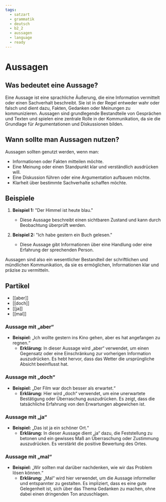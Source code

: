 ```yaml
---
tags:
  - satzart
  - grammatik
  - deutsch
  - b2_2
  - aussagen
  - language
  - ready
---
```


# Aussagen

## Was bedeutet eine Aussage?

Eine Aussage ist eine sprachliche Äußerung, die eine Information vermittelt oder einen Sachverhalt beschreibt. Sie ist in der Regel entweder wahr oder falsch und dient dazu, Fakten, Gedanken oder Meinungen zu kommunizieren. Aussagen sind grundlegende Bestandteile von Gesprächen und Texten und spielen eine zentrale Rolle in der Kommunikation, da sie die Grundlage für Argumentationen und Diskussionen bilden.

## Wann sollte man Aussagen nutzen?

Aussagen sollten genutzt werden, wenn man:

- Informationen oder Fakten mitteilen möchte.
- Eine Meinung oder einen Standpunkt klar und verständlich ausdrücken will.
- Eine Diskussion führen oder eine Argumentation aufbauen möchte.
- Klarheit über bestimmte Sachverhalte schaffen möchte.

## Beispiele

1. **Beispiel 1:** "Der Himmel ist heute blau."
   - Diese Aussage beschreibt einen sichtbaren Zustand und kann durch Beobachtung überprüft werden.

2. **Beispiel 2:** "Ich habe gestern ein Buch gelesen."
   - Diese Aussage gibt Informationen über eine Handlung oder eine Erfahrung der sprechenden Person.

Aussagen sind also ein wesentlicher Bestandteil der schriftlichen und mündlichen Kommunikation, da sie es ermöglichen, Informationen klar und präzise zu vermitteln.

## Partikel

- [[aber]]
- [[doch]]
- [[ja]]
- [[mal]]

### Aussage mit „aber“

- **Beispiel:** „Ich wollte gestern ins Kino gehen, aber es hat angefangen zu regnen.“
  - **Erklärung:** In dieser Aussage wird „aber“ verwendet, um einen Gegensatz oder eine Einschränkung zur vorherigen Information auszudrücken. Es hebt hervor, dass das Wetter die ursprüngliche Absicht beeinflusst hat.

### Aussage mit „doch“

- **Beispiel:** „Der Film war doch besser als erwartet.“
  - **Erklärung:** Hier wird „doch“ verwendet, um eine unerwartete Bestätigung oder Überraschung auszudrücken. Es zeigt, dass die tatsächliche Erfahrung von den Erwartungen abgewichen ist.

### Aussage mit „ja“

- **Beispiel:** „Das ist ja ein schöner Ort.“
  - **Erklärung:** In dieser Aussage dient „ja“ dazu, die Feststellung zu betonen und ein gewisses Maß an Überraschung oder Zustimmung auszudrücken. Es verstärkt die positive Bewertung des Ortes.

### Aussage mit „mal“

- **Beispiel:** „Wir sollten mal darüber nachdenken, wie wir das Problem lösen können.“
  - **Erklärung:** „Mal“ wird hier verwendet, um die Aussage informeller und entspannter zu gestalten. Es impliziert, dass es eine gute Gelegenheit ist, sich über das Thema Gedanken zu machen, ohne dabei einen dringenden Ton anzuschlagen.
